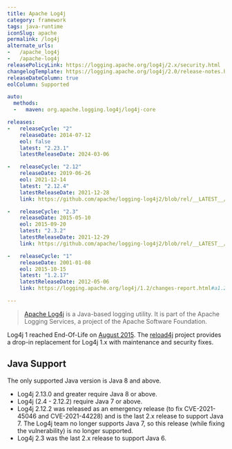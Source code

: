 ```yaml
---
title: Apache Log4j
category: framework
tags: java-runtime
iconSlug: apache
permalink: /log4j
alternate_urls:
-   /apache_log4j
-   /apache-log4j
releasePolicyLink: https://logging.apache.org/log4j/2.x/security.html
changelogTemplate: https://logging.apache.org/log4j/2.0/release-notes.html#release-notes-{{'__LATEST__'|replace:'.','-'}}
releaseDateColumn: true
eolColumn: Supported

auto:
  methods:
  -   maven: org.apache.logging.log4j/log4j-core

releases:
-   releaseCycle: "2"
    releaseDate: 2014-07-12
    eol: false
    latest: "2.23.1"
    latestReleaseDate: 2024-03-06

-   releaseCycle: "2.12"
    releaseDate: 2019-06-26
    eol: 2021-12-14
    latest: "2.12.4"
    latestReleaseDate: 2021-12-28
    link: https://github.com/apache/logging-log4j2/blob/rel/__LATEST__/RELEASE-NOTES.md

-   releaseCycle: "2.3"
    releaseDate: 2015-05-10
    eol: 2015-09-20
    latest: "2.3.2"
    latestReleaseDate: 2021-12-29
    link: https://github.com/apache/logging-log4j2/blob/rel/__LATEST__/RELEASE-NOTES.txt

-   releaseCycle: "1"
    releaseDate: 2001-01-08
    eol: 2015-10-15
    latest: "1.2.17"
    latestReleaseDate: 2012-05-06
    link: https://logging.apache.org/log4j/1.2/changes-report.html#a1.2.17

---
```


> [Apache Log4j](https://logging.apache.org/log4j/2.x/) is a Java-based logging utility. It is part
> of the Apache Logging Services, a project of the Apache Software Foundation.

Log4j 1 reached End-Of-Life on [August 2015](https://news.apache.org/foundation/entry/apache_logging_services_project_announces).
The [reload4j](https://reload4j.qos.ch/) project provides a drop-in replacement for Log4j 1.x with
maintenance and security fixes.

## Java Support

The only supported Java version is Java 8 and above.

- Log4j 2.13.0 and greater require Java 8 or above.
- Log4j (2.4 - 2.12.2) require Java 7 or above.
- Log4j 2.12.2 was released as an emergency release (to fix CVE-2021-45046 and CVE-2021-44228) and
  is the last 2.x release to support Java 7. The Log4j team no longer supports Java 7, so this
  release (while fixing the vulnerability) is no longer supported.
- Log4j 2.3 was the last 2.x release to support Java 6.
